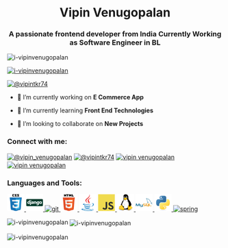 <h1 align="center">Vipin Venugopalan</h1>
<h3 align="center">A passionate frontend developer from India Currently Working as Software Engineer in BL</h3>

<p align="left"> <img src="https://komarev.com/ghpvc/?username=i-vipinvenugopalan&label=Profile%20views&color=0e75b6&style=flat" alt="i-vipinvenugopalan" /> </p>

<p align="left"> <a href="https://github.com/ryo-ma/github-profile-trophy"><img src="https://github-profile-trophy.vercel.app/?username=i-vipinvenugopalan" alt="i-vipinvenugopalan" /></a> </p>

<p align="left"> <a href="https://twitter.com/@vipintkr74" target="blank"><img src="https://img.shields.io/twitter/follow/@vipintkr74?logo=twitter&style=for-the-badge" alt="@vipintkr74" /></a> </p>

- 🔭 I’m currently working on **E Commerce App**

- 🌱 I’m currently learning **Front End Technologies**

- 👯 I’m looking to collaborate on **New Projects**

<h3 align="left">Connect with me:</h3>
<p align="left">
<a href="https://codepen.io/@vipin_venugopalan" target="blank"><img align="center" src="https://raw.githubusercontent.com/rahuldkjain/github-profile-readme-generator/master/src/images/icons/Social/codepen.svg" alt="@vipin_venugopalan" height="30" width="40" /></a>
<a href="https://twitter.com/@vipintkr74" target="blank"><img align="center" src="https://raw.githubusercontent.com/rahuldkjain/github-profile-readme-generator/master/src/images/icons/Social/twitter.svg" alt="@vipintkr74" height="30" width="40" /></a>
<a href="https://linkedin.com/in/vipin venugopalan" target="blank"><img align="center" src="https://raw.githubusercontent.com/rahuldkjain/github-profile-readme-generator/master/src/images/icons/Social/linked-in-alt.svg" alt="vipin venugopalan" height="30" width="40" /></a>
<a href="https://stackoverflow.com/users/vipin venugopalan" target="blank"><img align="center" src="https://raw.githubusercontent.com/rahuldkjain/github-profile-readme-generator/master/src/images/icons/Social/stack-overflow.svg" alt="vipin venugopalan" height="30" width="40" /></a>
</p>

<h3 align="left">Languages and Tools:</h3>
<p align="left"> <a href="https://www.w3schools.com/css/" target="_blank" rel="noreferrer"> <img src="https://raw.githubusercontent.com/devicons/devicon/master/icons/css3/css3-original-wordmark.svg" alt="css3" width="40" height="40"/> </a> <a href="https://www.djangoproject.com/" target="_blank" rel="noreferrer"> <img src="https://raw.githubusercontent.com/devicons/devicon/master/icons/django/django-original.svg" alt="django" width="40" height="40"/> </a> <a href="https://git-scm.com/" target="_blank" rel="noreferrer"> <img src="https://www.vectorlogo.zone/logos/git-scm/git-scm-icon.svg" alt="git" width="40" height="40"/> </a> <a href="https://www.w3.org/html/" target="_blank" rel="noreferrer"> <img src="https://raw.githubusercontent.com/devicons/devicon/master/icons/html5/html5-original-wordmark.svg" alt="html5" width="40" height="40"/> </a> <a href="https://www.java.com" target="_blank" rel="noreferrer"> <img src="https://raw.githubusercontent.com/devicons/devicon/master/icons/java/java-original.svg" alt="java" width="40" height="40"/> </a> <a href="https://developer.mozilla.org/en-US/docs/Web/JavaScript" target="_blank" rel="noreferrer"> <img src="https://raw.githubusercontent.com/devicons/devicon/master/icons/javascript/javascript-original.svg" alt="javascript" width="40" height="40"/> </a> <a href="https://www.linux.org/" target="_blank" rel="noreferrer"> <img src="https://raw.githubusercontent.com/devicons/devicon/master/icons/linux/linux-original.svg" alt="linux" width="40" height="40"/> </a> <a href="https://www.mysql.com/" target="_blank" rel="noreferrer"> <img src="https://raw.githubusercontent.com/devicons/devicon/master/icons/mysql/mysql-original-wordmark.svg" alt="mysql" width="40" height="40"/> </a> <a href="https://www.python.org" target="_blank" rel="noreferrer"> <img src="https://raw.githubusercontent.com/devicons/devicon/master/icons/python/python-original.svg" alt="python" width="40" height="40"/> </a> <a href="https://spring.io/" target="_blank" rel="noreferrer"> <img src="https://www.vectorlogo.zone/logos/springio/springio-icon.svg" alt="spring" width="40" height="40"/> </a> </p>

<p><img align="left" src="https://github-readme-stats.vercel.app/api/top-langs?username=i-vipinvenugopalan&show_icons=true&locale=en&layout=compact" alt="i-vipinvenugopalan" /></p>

<p>&nbsp;<img align="center" src="https://github-readme-stats.vercel.app/api?username=i-vipinvenugopalan&show_icons=true&locale=en" alt="i-vipinvenugopalan" /></p>

<p><img align="center" src="https://github-readme-streak-stats.herokuapp.com/?user=i-vipinvenugopalan&" alt="i-vipinvenugopalan" /></p>
